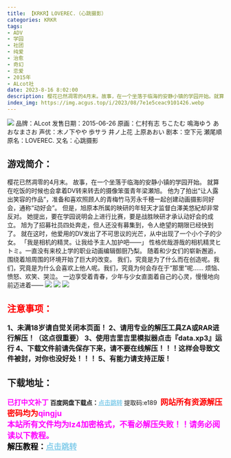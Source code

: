 ```yaml
---
title: 【KRKR】LOVEREC.（心跳摄影）
categories: KRKR
tags:
- ADV
- 学园
- 社团
- 纯爱
- 治愈
- 奇幻
- 恋爱
- 2015年
- ALcot社
date: 2023-8-16 8:02:00
description: 樱花已然凋零的4月末。故事，在一个坐落于临海的安静小镇的学园开始。就算在吃饭的时候也会拿着DV转来转去的摄像笨蛋青年梁瀬旭。他为了拍出“让人露出笑容的作品”，准备和喜欢照顾人的青梅竹马芳永千穂一起创建动画摄影同好会，通称“动好会”。但是，旭原本所属的映研的年轻天才监督白澤美悠紀却非常反对。她提出，要在学园说明会上进行比赛，要是战胜映研才承认动好会的成立。旭为了招募社员四处奔走，但人还没有募集到，令人绝望的期限已经快到了。就在这时，他爱用的DV发出了不可思议的光芒，从中出现了一个小个子的少女。
index_img: https://img.acgus.top/i/2023/08/7e1e5ceac9101426.webp
---
```

![](https://img.acgus.top/i/2023/08/7e1e5ceac9101426.webp)
品牌：ALcot
发售日期：2015-06-26
原画：仁村有志 ちこたむ 鳴海ゆう あおなまさお
声优：木ノ下やや 歩サラ 井ノ上花 上原あおい
剧本：空下元 瀬尾順
原名：LOVEREC.
又名：心跳摄影

## 游戏简介：
樱花已然凋零的4月末。
故事，在一个坐落于临海的安静小镇的学园开始。
就算在吃饭的时候也会拿着DV转来转去的摄像笨蛋青年梁瀬旭。
他为了拍出“让人露出笑容的作品”，准备和喜欢照顾人的青梅竹马芳永千穂一起创建动画摄影同好会，通称“动好会”。
但是，旭原本所属的映研的年轻天才监督白澤美悠紀却非常反对。
她提出，要在学园说明会上进行比赛，要是战胜映研才承认动好会的成立。
旭为了招募社员四处奔走，但人还没有募集到，令人绝望的期限已经快到了。
就在这时，他爱用的DV发出了不可思议的光芒，从中出现了一个小个子的少女。
「我是相机的精灵。让我给予主人加护吧——」
性格优哉游哉的相机精灵ヒトミ。一直没有来校上学的职业动画编辑御厨乃梨。
随着和少女们的崭新邂逅，围绕着旭周围的环境开始了巨大的改变。
我们，究竟是为了什么而在创造呢。我们，究竟是为什么会喜欢上他人呢。我们，究竟为何会存在于“那里”呢……
烦恼、愤怒、欢笑、哭泣。
一边享受着青春，少年与少女直面着自己的心灵，慢慢地向前迈进着——
![](https://img.acgus.top/i/2023/08/b580a4dcee101442.webp)
![](https://img.acgus.top/i/2023/08/14d30e5b4b101440.webp)
![](https://img.acgus.top/i/2023/08/736ee3fb06101438.webp)





## <font color=#FF0000 >注意事项：</font>
<font size=3><b>1、未满18岁请自觉关闭本页面！
2、请用专业的解压工具ZA或RAR进行解压！（这点很重要）
3、使用吉里吉里模拟器点击『data.xp3』运行
4、下载文件前请先保存下来，请不要在线解压！！！这样会导致文件被封，对你也没好处！！！
5、有能力请支持正版！</b></font>

## 下载地址：
<font color=#FF00FF size=3><b>已打中文补丁</b></font>
<b>百度网盘下载点：</b><a href="https://pan.baidu.com/s/1ckOR8ji--Ohu2BOY8JrVCQ?pwd=e189" style="color: #87CEEB;"><b>点击跳转</b></a> 提取码:e189
<a style="padding: 0" href="https://post.qingju.org/AD/"><img style="max-width:100%" src="https://img.acgus.top/i/2024/07/478f689b8021d8d499ab43d21acf137a.gif" alt=""></a>
<b><font color=#FF0000 size=4>网站所有资源解压密码均为</b></font><b><font color=#FF00FF size=4>qingju</font><font color=#FF0000 ></font></b><br><b><font color=#FF00FF size=4>本站所有文件均为lz4加密格式，不看必解压失败！！请务必阅读以下教程。</b></font><br><b><font color=#000 size=4>解压教程：</b><a href="https://post.qingju.org/tutorial/000/" style="color: #87CEEB;"><b>点击跳转</b></a>
